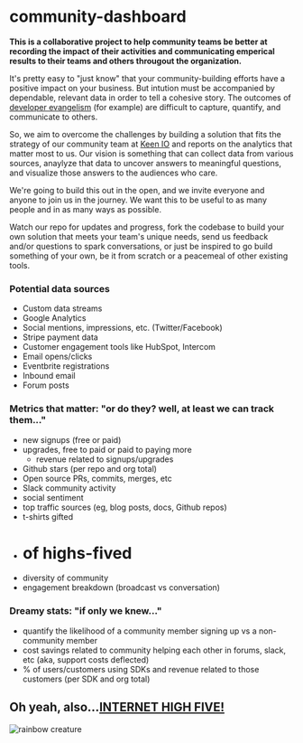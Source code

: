 # community-dashboard
**This is a collaborative project to help community teams be better at recording the impact of their activities and communicating emperical results to their teams and others througout the organization.**

It's pretty easy to "just know" that your community-building efforts have a positive impact on your business. But intution must be accompanied by dependable, relevant data in order to tell a cohesive story. The outcomes of [developer evangelism](https://sendgrid.com/blog/explained-developer-evangelism-parents/) (for example) are difficult to capture, quantify, and communicate to others.

So, we aim to overcome the challenges by building a solution that fits the strategy of our community team at [Keen IO](http://keen.io) and reports on the analytics that matter most to us. Our vision is something that can collect data from various sources, anaylyze that data to uncover answers to meaningful questions, and visualize those answers to the audiences who care. 

We're going to build this out in the open, and we invite everyone and anyone to join us in the journey. We want this to be useful to as many people and in as many ways as possible. 

Watch our repo for updates and progress, fork the codebase to build your own solution that meets your team's unique needs, send us feedback and/or questions to spark conversations, or just be inspired to go build something of your own, be it from scratch or a peacemeal of other existing tools. 

### Potential data sources

* Custom data streams
* Google Analytics
* Social mentions, impressions, etc. (Twitter/Facebook)
* Stripe payment data
* Customer engagement tools like HubSpot, Intercom
* Email opens/clicks
* Eventbrite registrations
* Inbound email
* Forum posts

### Metrics that matter: "or do they? well, at least we can track them..."
* new signups (free or paid)
* upgrades, free to paid or paid to paying more
  * revenue related to signups/upgrades
*  Github stars (per repo and org total)
*  Open source PRs, commits, merges, etc
*  Slack community activity
*  social sentiment
*  top traffic sources (eg, blog posts, docs, Github repos)
*  t-shirts gifted
*  # of highs-fived
*  diversity of community
*  engagement breakdown (broadcast vs conversation)


### Dreamy stats: "if only we knew..."
*  quantify the likelihood of a community member signing up vs a non-community member
*  cost savings related to community helping each other in forums, slack, etc (aka, support costs deflected)
*  % of users/customers using SDKs and revenue related to those customers (per SDK and org total)

  

## Oh yeah, also...[INTERNET HIGH FIVE!](http://keen.github.io/highfive/)

![rainbow creature](http://media.giphy.com/media/GOt1QQZQ6TOQU/giphy.gif)


